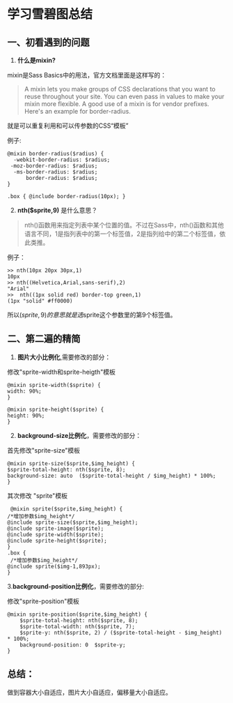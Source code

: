 # 学习雪碧图总结

## 一、初看遇到的问题
1. **什么是mixin?**

mixin是Sass Basics中的用法，官方文档里面是这样写的：
> A mixin lets you make groups of CSS declarations that you want to reuse throughout your site. You can even pass in values to make your mixin more flexible. A good use of a mixin is for vendor prefixes. Here's an example for border-radius. 

就是可以重复利用和可以传参数的CSS“模板”

例子:

    @mixin border-radius($radius) {
      -webkit-border-radius: $radius;
     -moz-border-radius: $radius;
      -ms-border-radius: $radius;
          border-radius: $radius;
    }

    .box { @include border-radius(10px); }
2. **nth($sprite,9)** 是什么意思？

>nth()函数用来指定列表中某个位置的值。不过在Sass中，nth()函数和其他语言不同，1是指列表中的第一个标签值，2是指列给中的第二个标签值，依此类推。

例子：
   
    >> nth(10px 20px 30px,1) 
    10px
    >> nth((Helvetica,Arial,sans-serif),2) 
    "Arial" 
    >>  nth((1px solid red) border-top green,1) 
    (1px "solid" #ff0000)
所以($sprite,9)的意思就是选$sprite这个参数里的第9个标签值。


## 二、第二遍的精简

1. **图片大小比例化**,需要修改的部分：

修改"sprite-width和sprite-heigth"模板

    @mixin sprite-width($sprite) {
    width: 90%;
    }

    @mixin sprite-height($sprite) {
    height: 90%;
    }

2. **background-size比例化**，需要修改的部分：

首先修改"sprite-size"模板

    @mixin sprite-size($sprite,$img_height) {
    $sprite-total-height: nth($sprite, 8);
    background-size: auto  ($sprite-total-height / $img_height) * 100%;
    }

其次修改 "sprite"模板
    
     @mixin sprite($sprite,$img_height) {
    /*增加参数$img_height*/
    @include sprite-size($sprite,$img_height);
    @include sprite-image($sprite);
    @include sprite-width($sprite);
    @include sprite-height($sprite);
    }
    .box {
     /*增加参数$img_height*/
    @include sprite($img-1,893px);
    }
3.**background-position比例化**，需要修改的部分:

修改"sprite-position"模板

    @mixin sprite-position($sprite,$img_height) {
        $sprite-total-height: nth($sprite, 8);
        $sprite-total-width: nth($sprite, 7);
        $sprite-y: nth($sprite, 2) / ($sprite-total-height - $img_height) * 100%;
        background-position: 0  $sprite-y;
    }

## 总结：

做到容器大小自适应，图片大小自适应，偏移量大小自适应。